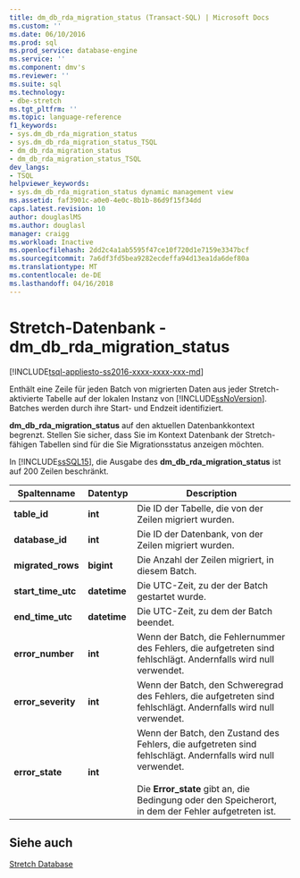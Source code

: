 ```yaml
---
title: dm_db_rda_migration_status (Transact-SQL) | Microsoft Docs
ms.custom: ''
ms.date: 06/10/2016
ms.prod: sql
ms.prod_service: database-engine
ms.service: ''
ms.component: dmv's
ms.reviewer: ''
ms.suite: sql
ms.technology:
- dbe-stretch
ms.tgt_pltfrm: ''
ms.topic: language-reference
f1_keywords:
- sys.dm_db_rda_migration_status
- sys.dm_db_rda_migration_status_TSQL
- dm_db_rda_migration_status
- dm_db_rda_migration_status_TSQL
dev_langs:
- TSQL
helpviewer_keywords:
- sys.dm_db_rda_migration_status dynamic management view
ms.assetid: faf3901c-a0e0-4e0c-8b1b-86d9f15f34dd
caps.latest.revision: 10
author: douglaslMS
ms.author: douglasl
manager: craigg
ms.workload: Inactive
ms.openlocfilehash: 2dd2c4a1ab5595f47ce10f720d1e7159e3347bcf
ms.sourcegitcommit: 7a6df3fd5bea9282ecdeffa94d13ea1da6def80a
ms.translationtype: MT
ms.contentlocale: de-DE
ms.lasthandoff: 04/16/2018
---
```

# <a name="stretch-database---sysdmdbrdamigrationstatus"></a>Stretch-Datenbank - dm_db_rda_migration_status
[!INCLUDE[tsql-appliesto-ss2016-xxxx-xxxx-xxx-md](../../includes/tsql-appliesto-ss2016-xxxx-xxxx-xxx-md.md)]

  Enthält eine Zeile für jeden Batch von migrierten Daten aus jeder Stretch-aktivierte Tabelle auf der lokalen Instanz von [!INCLUDE[ssNoVersion](../../includes/ssnoversion-md.md)]. Batches werden durch ihre Start- und Endzeit identifiziert.  
  
 **dm_db_rda_migration_status** auf den aktuellen Datenbankkontext begrenzt. Stellen Sie sicher, dass Sie im Kontext Datenbank der Stretch-fähigen Tabellen sind für die Sie Migrationsstatus anzeigen möchten.  
  
 In [!INCLUDE[ssSQL15](../../includes/sssql15-md.md)], die Ausgabe des **dm_db_rda_migration_status** ist auf 200 Zeilen beschränkt.  
  
|Spaltenname|Datentyp|Description|  
|-----------------|---------------|-----------------|  
|**table_id**|**int**|Die ID der Tabelle, die von der Zeilen migriert wurden.|  
|**database_id**|**int**|Die ID der Datenbank, von der Zeilen migriert wurden.|  
|**migrated_rows**|**bigint**|Die Anzahl der Zeilen migriert, in diesem Batch.|  
|**start_time_utc**|**datetime**|Die UTC-Zeit, zu der der Batch gestartet wurde.|  
|**end_time_utc**|**datetime**|Die UTC-Zeit, zu dem der Batch beendet.|  
|**error_number**|**int**|Wenn der Batch, die Fehlernummer des Fehlers, die aufgetreten sind fehlschlägt. Andernfalls wird null verwendet.|  
|**error_severity**|**int**|Wenn der Batch, den Schweregrad des Fehlers, die aufgetreten sind fehlschlägt. Andernfalls wird null verwendet.|  
|**error_state**|**int**|Wenn der Batch, den Zustand des Fehlers, die aufgetreten sind fehlschlägt. Andernfalls wird null verwendet.<br /><br /> Die **Error_state** gibt an, die Bedingung oder den Speicherort, in dem der Fehler aufgetreten ist.|  
  
## <a name="see-also"></a>Siehe auch  
 [Stretch Database](../../sql-server/stretch-database/stretch-database.md)  
  
  
